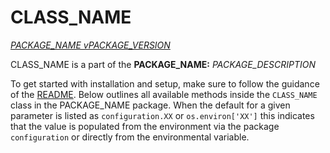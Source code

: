 # CLASS_NAME

[_PACKAGE_NAME vPACKAGE_VERSION_](URL_RELEASE)

CLASS_NAME is a part of the **PACKAGE_NAME:** _PACKAGE_DESCRIPTION_

To get started with installation and setup, make sure to follow the guidance of the [README](URL_GIT). Below outlines all available methods inside the `CLASS_NAME` class in the PACKAGE_NAME package. When the default for a given parameter is listed as `configuration.XX` or `os.environ['XX']` this indicates that the value is populated from the environment via the package `configuration` or directly from the environmental variable.
